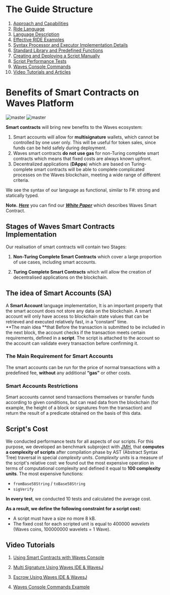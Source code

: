 # The Guide Structure

1. [Approach and Capabilities](/technical-details/waves-contracts-language-description/approach-and-capabilities.md)
2. [Ride Language](/technical-details/ride-language.md)
3. [Language Description](/technical-details/ride-language/language-description.md)
4. [Effective RIDE Examples](/technical-details/waves-contracts-language-description/examples/lang-stlib-usage-examples.md)
5. [Syntax Processor and Executor Implementation Details](#)
6. [Standard Library and Predefined Functions](/technical-details/waves-contracts-language-description/standard-library.md)
7. [Creating and Deploying a Script Manually](/technical-details/waves-contracts-language-description/creating-and-deploying-a-script-manually.md)
8. [Script Performance Tests](//technical-details/waves-contracts-language-description/script-performance-tests.md)
9. [Waves Console Commands](/technical-details/waves-contracts-language-description/waves-console-commands.md)
10. [Video Tutorials and Articles](/technical-details/video-tutorials-and-articles.md)

# Benefits of Smart Contracts on Waves Platform

![master](https://img.shields.io/badge/TESTNET-available-4bc51d.svg) ![master](https://img.shields.io/badge/node->%3D0.12.0-4bc51d.svg)

**Smart contracts** will bring new benefits to the Waves ecosystem:  
1. Smart accounts will allow for **multisignature** wallets, which cannot be controlled by one user only. This will be useful for token sales, since funds can be held safely during deployment.  
2. Waves smart contracts **do not use gas** for non-Turing complete smart contracts which means that fixed costs are always known upfront.  
3. Decentralized applications \(**DApps**\) which are based on Turing-complete smart contracts will be able to complete complicated processes on the Waves blockchain, meeting a wide range of different criteria.

We see the syntax of our language as functional, similar to F\#: strong and statically typed.

**Note.** [_**Here**_](https://wavesplatform.com/files/docs/white_paper_waves_smart_contracts.pdf?cache=b) you can find our [_**White Paper**_](https://wavesplatform.com/files/docs/white_paper_waves_smart_contracts.pdf?cache=b) which describes Waves Smart Contract.

## Stages of Waves Smart Contracts Implementation

Our realisation of smart contracts will contain two Stages:

1. **Non-Turing Complete Smart Contracts** which cover a large proportion of use cases, including smart accounts.

2. **Turing Complete Smart Contracts** which will allow the creation of decentralised applications on the blockchain.

## The idea of Smart Accounts \(SA\)

A **Smart Account** language implementation, It is an important property that the smart account does not store any data on the blockchain. A smart account will only have access to blockchain state values that can be retrieved and executed relatively fast, in a “constant” time.  
**The main idea **that Before the transaction is submitted to be included in the next block, the account checks if the transaction meets certain requirements, defined in a **script**. The script is attached to the account so the account can validate every transaction before confirming it.

### **The Main Requirement for Smart Accounts**

The smart accounts can be run for the price of normal transactions with a predefined fee, **without** any additional **“gas”** or other costs.

### **Smart Accounts Restrictions**

Smart accounts cannot send transactions themselves or transfer funds according to given conditions, but can read data from the blockchain \(for example, the height of a block or signatures from the transaction\) and return the result of a predicate obtained on the basis of this data.

## Script's Cost

We conducted performance tests for all aspects of our scripts. For this purpose, we developed an benchmark subproject with [JMH](http://openjdk.java.net/projects/code-tools/jmh/), that **computes a complexity of scripts** after compilation phase by AST \(Abstract Syntax Tree\) traversal in special _complexity units_. _Complexity units_ is a measure of the script's relative cost: we found out the most expensive operation in terms of computational complexity and defined it equal to **100 complexity units**. The most expensive functions:

* `fromBase58String` / `toBase58String`
* `sigVerify`

**In every test**, we conducted 10 tests and calculated the average cost.

**As a result, we define the following constraint for a script cost:**

* A script must have a size no more 8 kB.
* The fixed cost for each scripted unit is equal to 400000 _wavelets_ \(Waves coins, 100000000 wavelets = 1 Wave\).

## Video Tutorials

1. [Using Smart Contracts with Waves Console](https://www.youtube.com/watch?v=sOZuE9Ebfko&t=557s)

2. [Multi Signature Using Waves IDE & WavesJ](https://www.youtube.com/watch?v=o2msjSo0y0o&t=32s)

3. [Escrow Using Waves IDE & WavesJ](https://www.youtube.com/watch?v=31dwYcgb65M&t=381s)

4. [Waves Console Commands Example](https://youtu.be/WzhTk_rpngI)



